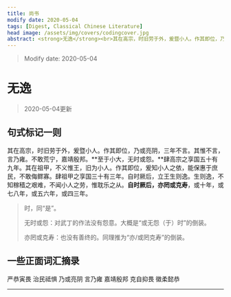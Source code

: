 ```yaml
---
title: 尚书
modify date: 2020-05-04
tags: [Digest, Classical Chinese Literature]
head image: /assets/img/covers/codingcover.jpg
abstract: <strong>无逸</strong><br>其在高宗，时旧劳于外，爰暨小人。作其即位，乃或亮阴，三年不言。其惟不言，言乃雍。不敢荒宁，嘉靖殷邦。至于小大，无时或怨。肆高宗之享国五十有九年。其在祖甲，不义惟王，旧为小人。作其即位，爰知小人之依，能保惠于庶民，不敢侮鳏寡。肆祖甲之享国三十有三年。自时厥后，立王生则逸。生则逸，不知稼穑之艰难，不闻小人之劳，惟耽乐之从。自时厥后，亦罔或克寿，或十年，或七八年，或五六年，或四三年。
---
```


> Modify date: 2020-05-04

# 无逸

> 2020-05-04更新

## 句式标记一则

其在高宗，时旧劳于外，爰暨小人。作其即位，乃或亮阴，三年不言。其惟不言，言乃雍。不敢荒宁，嘉靖殷邦。**至于小大，无时或怨。**肆高宗之享国五十有九年。其在祖甲，不义惟王，旧为小人。作其即位，爰知小人之依，能保惠于庶民，不敢侮鳏寡。肆祖甲之享国三十有三年。自时厥后，立王生则逸。生则逸，不知稼穑之艰难，不闻小人之劳，惟耽乐之从。**自时厥后，亦罔或克寿**，或十年，或七八年，或五六年，或四三年。

> 时，同“是”。
>
> 无时或怨：对武丁的作法没有怨意。大概是“或无怨（于）时”的倒装。
>
> 亦罔或克寿：也没有善终的。同理推为“亦/或罔克寿”的倒装。

## 一些正面词汇摘录

严恭寅畏    治民祗惧    乃或亮阴    言乃雍    嘉靖殷邦    克自抑畏    徽柔懿恭

---